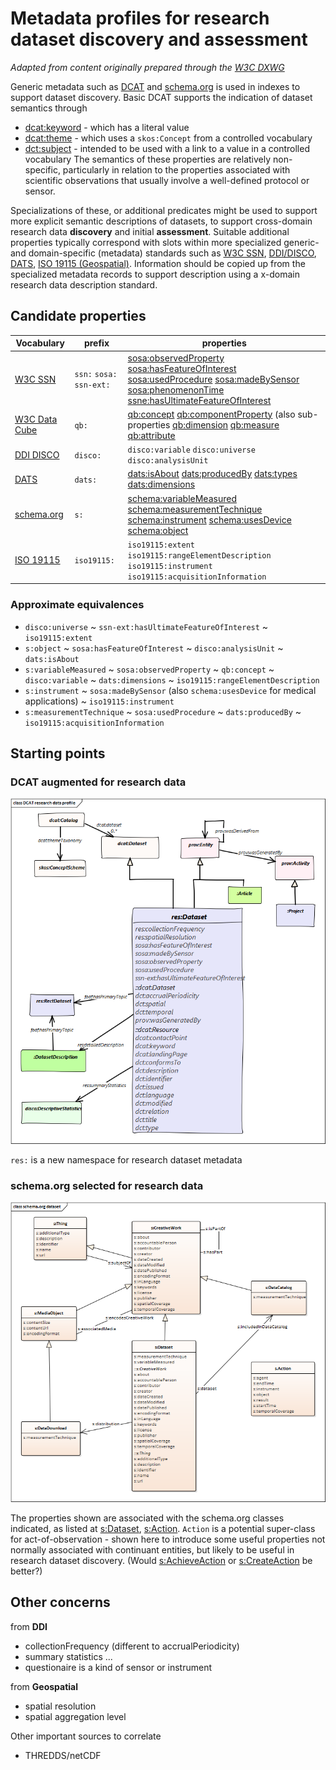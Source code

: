 # Metadata profiles for research dataset discovery and assessment

_Adapted from content originally prepared through the [W3C DXWG](https://github.com/w3c/dxwg/wiki/Data-aspects-semantics)_

Generic metadata such as [DCAT](https://w3c.github.io/dxwg/dcat/) and [schema.org](https://schema.org/) is used in indexes to support dataset discovery. 
Basic DCAT supports the indication of dataset semantics through 
* [dcat:keyword](https://w3c.github.io/dxwg/dcat/#Property:dataset_keyword) - which has a literal value
* [dcat:theme](https://w3c.github.io/dxwg/dcat/#Property:dataset_theme) - which uses a `skos:Concept` from a controlled vocabulary
* [dct:subject](http://www.dublincore.org/documents/dcmi-terms/#terms-subject) - intended to be used with a link to a value in a controlled vocabulary
The semantics of these properties are relatively non-specific, particularly in relation to the properties associated with scientific observations that usually involve a well-defined protocol or sensor. 

Specializations of these, or additional predicates might be used to support more explicit semantic descriptions of datasets, to support cross-domain research data **discovery** and initial **assessment**. 
Suitable additional properties typically correspond with slots within more specialized generic- and domain-specific (metadata) standards such as [W3C SSN](https://www.w3.org/TR/vocab-ssn/), [DDI/DISCO](https://www.ddialliance.org/Specification/RDF/Discovery), [DATS](https://datatagsuite.github.io/docs/html/), [ISO 19115 (Geospatial)](http://wiki.esipfed.org/index.php/Category:ISO_Explorer). Information should be copied up from the specialized metadata records to support description using a x-domain research data description standard. 

## Candidate properties 

| Vocabulary | prefix | properties |
|--|--| -- |
| [W3C SSN](https://www.w3.org/TR/vocab-ssn/) | `ssn:` `sosa:` `ssn-ext:` | [sosa:observedProperty](https://www.w3.org/TR/vocab-ssn/#SOSAobservedProperty) [sosa:hasFeatureOfInterest](https://www.w3.org/TR/vocab-ssn/#SOSAhasFeatureOfInterest) [sosa:usedProcedure](https://www.w3.org/TR/vocab-ssn/#SOSAusedProcedure) [sosa:madeBySensor](https://www.w3.org/TR/vocab-ssn/#SOSAmadeBySensor) [sosa:phenomenonTime](https://www.w3.org/TR/vocab-ssn/#SOSAphenomenonTime) [ssne:hasUltimateFeatureOfInterest](https://w3c.github.io/sdw/proposals/ssn-extensions/#ssn-ext:hasUltimateFeatureOfInterest) |
| [W3C Data Cube](https://www.w3.org/TR/vocab-data-cube/) | `qb:` | [qb:concept](https://www.w3.org/TR/vocab-data-cube/#reference-concepts) [qb:componentProperty](https://www.w3.org/TR/vocab-data-cube/#reference-compspec) (also sub-properties [qb:dimension](https://www.w3.org/TR/vocab-data-cube/#reference-compspec) [qb:measure](https://www.w3.org/TR/vocab-data-cube/#reference-compspec) [qb:attribute](https://www.w3.org/TR/vocab-data-cube/#reference-compspec) |
| [DDI DISCO](https://htmlpreview.github.io/?https://raw.github.com/linked-statistics/disco-spec/master/discovery.html) | `disco:` |  `disco:variable` `disco:universe` `disco:analysisUnit` |
| [DATS](http://www.github.com/biocaddie/WG3-MetadataSpecifications) | `dats:` | [dats:isAbout](https://github.com/biocaddie/WG3-MetadataSpecifications/blob/master/json-schemas/dataset_schema.json) [dats:producedBy](https://github.com/biocaddie/WG3-MetadataSpecifications/blob/master/json-schemas/dataset_schema.json) [dats:types](https://github.com/biocaddie/WG3-MetadataSpecifications/blob/master/json-schemas/dataset_schema.json) [dats:dimensions](https://github.com/biocaddie/WG3-MetadataSpecifications/blob/master/json-schemas/dataset_schema.json) |
| [schema.org](https://schema.org/docs/schemas.html) | `s:` | [schema:variableMeasured](https://pending.schema.org/variableMeasured) [schema:measurementTechnique](https://schema.org/measurementTechnique) [schema:instrument](https://schema.org/instrument) [schema:usesDevice](http://schema.org/usesDevice) [schema:object](https://schema.org/object) |
| [ISO 19115](https://ddi-alliance.atlassian.net/wiki/spaces/DDI4/pages/548405259/ISO+19115+Geographic+Information+--+Metadata) | `iso19115:` | `iso19115:extent` `iso19115:rangeElementDescription` `iso19115:instrument` `iso19115:acquisitionInformation` |

### Approximate equivalences
* `disco:universe` ~ `ssn-ext:hasUltimateFeatureOfInterest` ~ `iso19115:extent`
* `s:object` ~ `sosa:hasFeatureOfInterest` ~ `disco:analysisUnit` ~ `dats:isAbout`
* `s:variableMeasured` ~ `sosa:observedProperty` ~ `qb:concept` ~ `disco:variable` ~ `dats:dimensions` ~ `iso19115:rangeElementDescription`
* `s:instrument` ~ `sosa:madeBySensor` (also `schema:usesDevice` for medical applications) ~ `iso19115:instrument`
* `s:measurementTechnique` ~ `sosa:usedProcedure` ~ `dats:producedBy` ~ `iso19115:acquisitionInformation`

## Starting points
### DCAT augmented for research data

![DCAT research profile](https://raw.githubusercontent.com/CSIRO-enviro-informatics/research-profile/master/image/DCAT%20research%20data%20profile.png)

`res:` is a new namespace for research dataset metadata

### schema.org selected for research data

![schema.org research profile](https://raw.githubusercontent.com/CSIRO-enviro-informatics/research-profile/master/image/schema.org%20dataset.png)

The properties shown are associated with the schema.org classes indicated, as listed at [s:Dataset](https://schema.org/Dataset), [s:Action](https://schema.org/Action). 
`Action` is a potential super-class for act-of-observation - shown here to introduce some useful properties not normally associated with continuant entities, but likely to be useful in research dataset discovery. (Would [s:AchieveAction](https://schema.org/AchieveAction) or [s:CreateAction](https://schema.org/CreateAction) be better?)

## Other concerns
from **DDI**
* collectionFrequency (different to accrualPeriodicity)
* summary statistics ...
* questionaire is a kind of sensor or instrument

from **Geospatial**
* spatial resolution
* spatial aggregation level

Other important sources to correlate 
* THREDDS/netCDF 
